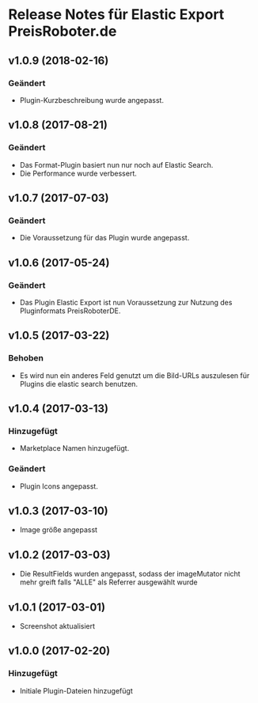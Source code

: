 # Release Notes für Elastic Export PreisRoboter.de

## v1.0.9 (2018-02-16)

### Geändert
- Plugin-Kurzbeschreibung wurde angepasst.

## v1.0.8 (2017-08-21)

### Geändert
- Das Format-Plugin basiert nun nur noch auf Elastic Search.
- Die Performance wurde verbessert.

## v1.0.7 (2017-07-03)

### Geändert
- Die Voraussetzung für das Plugin wurde angepasst.

## v1.0.6 (2017-05-24)

### Geändert
- Das Plugin Elastic Export ist nun Voraussetzung zur Nutzung des Pluginformats PreisRoboterDE.

## v1.0.5 (2017-03-22)

### Behoben
- Es wird nun ein anderes Feld genutzt um die Bild-URLs auszulesen für Plugins die elastic search benutzen.

## v1.0.4 (2017-03-13)

### Hinzugefügt
- Marketplace Namen hinzugefügt.

### Geändert
- Plugin Icons angepasst.

## v1.0.3 (2017-03-10)
- Image größe angepasst

## v1.0.2 (2017-03-03)
- Die ResultFields wurden angepasst, sodass der imageMutator nicht mehr greift falls "ALLE" als Referrer ausgewählt wurde

## v1.0.1 (2017-03-01)
- Screenshot aktualisiert

## v1.0.0 (2017-02-20)

### Hinzugefügt
- Initiale Plugin-Dateien hinzugefügt
